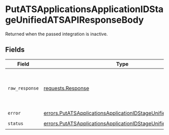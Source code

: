 # PutATSApplicationsApplicationIDStageUnifiedATSAPIResponseBody

Returned when the passed integration is inactive.


## Fields

| Field                                                                                                                                            | Type                                                                                                                                             | Required                                                                                                                                         | Description                                                                                                                                      |
| ------------------------------------------------------------------------------------------------------------------------------------------------ | ------------------------------------------------------------------------------------------------------------------------------------------------ | ------------------------------------------------------------------------------------------------------------------------------------------------ | ------------------------------------------------------------------------------------------------------------------------------------------------ |
| `raw_response`                                                                                                                                   | [requests.Response](https://requests.readthedocs.io/en/latest/api/#requests.Response)                                                            | :heavy_minus_sign:                                                                                                                               | Raw HTTP response; suitable for custom response parsing                                                                                          |
| `error`                                                                                                                                          | [errors.PutATSApplicationsApplicationIDStageUnifiedATSAPIError](../../models/errors/putatsapplicationsapplicationidstageunifiedatsapierror.md)   | :heavy_check_mark:                                                                                                                               | N/A                                                                                                                                              |
| `status`                                                                                                                                         | [errors.PutATSApplicationsApplicationIDStageUnifiedATSAPIStatus](../../models/errors/putatsapplicationsapplicationidstageunifiedatsapistatus.md) | :heavy_check_mark:                                                                                                                               | N/A                                                                                                                                              |